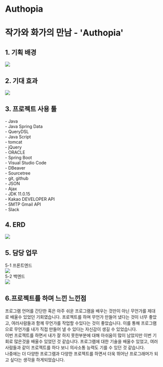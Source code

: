 # Authopia

<h1>작가와 화가의 만남 - 'Authopia'</h1>


<h2>1. 기획 배경</h2>
<img src="https://i.esdrop.com/d/f/TPDhJgaOpy/QDg5AG5A5b.png">

<h2>2. 기대 효과</h2>
<img src="https://i.esdrop.com/d/f/TPDhJgaOpy/kVoCfWpq6y.png">

<h2>3. 프로젝트 사용 툴</h2>
- Java<br>
- Java Spring Data<br>
- QueryDSL<br>
- Java Script<br>
- tomcat<br>
- jQuery<br>
- ORACLE<br>
- Spring Boot<br>
- Visual Studio Code<br>
- DBeaver<br>
- Sourcetree<br>
- git, github<br>
- JSON<br>
- Ajax<br>
- JDK 11.0.15<br>
- Kakao DEVELOPER API<br>
- SMTP Gmail API<br>
- Slack<br>

<h2>4. ERD</h2>
<img src="https://i.esdrop.com/d/f/TPDhJgaOpy/NQOlBBYB5L.png">

 
<h2>5. 담당 업무</h2>
5-1 프론트엔드<br>
<img src="https://i.esdrop.com/d/f/TPDhJgaOpy/S77m4Hs6g4.png">
<br>
5-2 백엔드<br>
<img src="https://i.esdrop.com/d/f/TPDhJgaOpy/0dvsCbCC4H.png">

<h2>6.프로젝트를 하며 느낀 느낀점</h2>
프로그램 언어를 간단한 혹은 아주 쉬운 프로그램을 배우는 것만이 아닌 무언가를 제대로 배울수 있었던 기회였습니다. 프로젝트를 하며 무언가 만들어 냈다는 것이 너무 좋았고, 여러사람들과 함께 무언가를 작업할 수있다는 것이 좋았습니다. 이를 통해 프로그램으로 무언가를 내가 직접 만들어 낼 수 있다는 자신감이 생길 수 있었습니다. 
<br>
이번 프로젝트를 하면서 내가 잘 하지 못한부분에 대해 아쉬움이 많이 남았지만 이번 기회로 많은것을 배울수 있었던 것 같습니다. 프로그램에 대한 기술을 배울수 있었고, 여러사람들과 같이 프로젝트를 하다 보니 의사소통 능력도 기를 수 있던 것 같습니다. 
<br>
나중에는 더 다양한 프로그램과 다양한 프로젝트를 하면서 더욱 뛰어난 프로그래머가 되고 싶다는 생각을 하게되었습니다.
